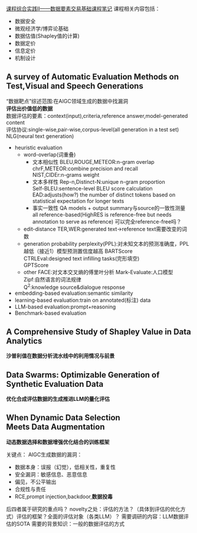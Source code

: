 [课程综合实践II——数据要素交易基础课程笔记](https://tapir-elithril.github.io/Notebook/sp25/data_market/note/)
课程相关内容包括：

- 数据安全
- 微观经济学/博弈论基础
- 数据估值(Shapley值的计算)
- 数据定价
- 信息定价
- 机制设计
  
## A survey of Automatic Evaluation Methods on Test,Visual and Speech Generations
“数据靶点”综述范围:在AIGC领域生成的数据中找漏洞  
**评估出价值低的数据**  
数据评估的要素：context(input),criteria,reference answer,model-generated content  
评估协议:single-wise,pair-wise,corpus-level(all generation in a test set)  
NLG(neural text generation)  
- heuristic evaluation  
  - word-overlap(词重叠)
    - 文本相似性
        BLEU,ROUGE,METEOR:n-gram overlap  
        chrF,METEOR:combine precision and recall  
        NIST,CIDEr:n-grams weight
    - 文本多样性
        Rep-n,Distinct-N:unique n-gram proportion  
        Self-BLEU:sentence-level BLEU score calculation
        EAD:adjusts(how?) the number of distinct tokens based on statistical expectation for longer texts
    - 事实一致性
        QA models + output summary与source的一致性测量
    all reference-based(HighRES is reference-free but needs annotation to serve as reference)
    可以完全reference-free吗？
  - edit-distance
    TER,WER:generated text->reference text需要改变的词数  
  - generation probability
    perplexity(PPL):对未知文本的预测准确度，PPL越低（接近1）模型预测置信度越高
    BARTScore  
    CTRLEval:designed text infilling tasks(完形填空)  
    GPTScore
  - other
    FACE:对文本交叉熵的傅里叶分析
    Mark-Evaluate:人口模型  
    Zipf:自然语言的词法规律  
    Q<sup>2</sup>:knowledge source&dialogue response  
- embedding-based evaluation:semantic similarity  
- learning-based evaluation:train on annotated(标注) data  
- LLM-based evaluation:prompt+reasoning  
- Benchmark-based evaluation  
  
## A Comprehensive Study of Shapley Value in Data Analytics
**沙普利值在数据分析流水线中的利用情况与前景**

## Data Swarms: Optimizable Generation of Synthetic Evaluation Data
**优化合成评估数据的生成推进LLM的量化评估**

## When Dynamic Data Selection Meets Data Augmentation
**动态数据选择和数据增强优化结合的训练框架**



关键点：
AIGC生成数据的漏洞：
- 数据本身：误报（幻觉），低相关性，重复性  
- 安全漏洞：敏感信息、恶意信息  
- 偏见，不公平输出
- 合规性与责任
- RCE,prompt injection,backdoor,**数据投毒**  
  
后四者属于研究的重点吗？
novelty之处：评估的方法？（具体到评估的优化方式）评估的框架？全面的评估对象（各类LLM）？
需要调研的内容：LLM数据评估的SOTA
需要的背景知识：一般的数据评估的方式
